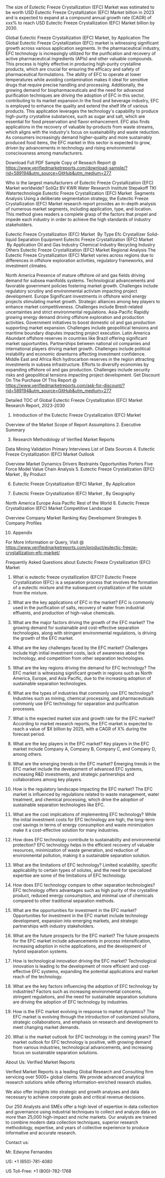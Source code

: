 The size of Eutectic Freeze Crystallization (EFC) Market was estimated to be worth USD Eutectic Freeze Crystallization (EFC) Market billion in 2023 and is expected to expand at a compound annual growth rate (CAGR) of xxx% to reach USD Eutectic Freeze Crystallization (EFC) Market billion by 2030.

Global Eutectic Freeze Crystallization (EFC) Market, by Application
The Global Eutectic Freeze Crystallization (EFC) market is witnessing significant growth across various application segments. In the pharmaceutical industry, EFC technology is increasingly utilized for the purification and recovery of active pharmaceutical ingredients (APIs) and other valuable compounds. This process is highly effective in producing high-purity crystalline products, which are crucial for ensuring the efficacy and safety of pharmaceutical formulations. The ability of EFC to operate at lower temperatures while avoiding contamination makes it ideal for sensitive drugs that require precise handling and processing. Additionally, the growing demand for biopharmaceuticals and the need for advanced purification techniques are driving the adoption of EFC in this sector, contributing to its market expansion.In the food and beverage industry, EFC is employed to enhance the quality and extend the shelf life of various products. This application leverages the technology's capability to produce high-purity crystalline substances, such as sugar and salt, which are essential for food preservation and flavor enhancement. EFC also finds applications in the recovery of valuable by-products from waste streams, which aligns with the industry's focus on sustainability and waste reduction. As consumers increasingly demand higher-quality and more sustainably produced food items, the EFC market in this sector is expected to grow, driven by advancements in technology and rising environmental consciousness among manufacturers.

Download Full PDF Sample Copy of Reseach Report @ https://www.verifiedmarketreports.com/download-sample/?rid=589194&utm_source=GitHub&utm_medium=277

Who is the largest manufacturers of Eutectic Freeze Crystallization (EFC) Market worldwide?
SoliQz BV
KWR Water Research Institute
Stepakoff
TKI Watertechnologie
Eutectic Freeze Crystallization (EFC) Market  Segments Analysis
Using a deliberate segmentation strategy, the Eutectic Freeze Crystallization (EFC) Market research report provides an in-depth analysis of numerous market segments, including application, type, and location. This method gives readers a complete grasp of the factors that propel and impede each industry in order to achieve the high standards of industry stakeholders.

Eutectic Freeze Crystallization (EFC) Market  By Type
Efc Crystallizer
Solid-liquid Separation Equipment
Eutectic Freeze Crystallization (EFC) Market  By Application
Oil and Gas Industry
Chemical Industry
Recycling Industry
Others
Eutectic Freeze Crystallization (EFC) Market Regional Analysis
The Eutectic Freeze Crystallization (EFC) Market varies across regions due to differences in offshore exploration activities, regulatory frameworks, and investment climates.

North America
Presence of mature offshore oil and gas fields driving demand for subsea manifolds systems.
Technological advancements and favorable government policies fostering market growth.
Challenges include regulatory scrutiny and environmental activism impacting project development.
Europe
Significant investments in offshore wind energy projects stimulating market growth.
Strategic alliances among key players to enhance market competitiveness.
Challenges include Brexit-related uncertainties and strict environmental regulations.
Asia-Pacific
Rapidly growing energy demand driving offshore exploration and production activities.
Government initiatives to boost domestic oil and gas production supporting market expansion.
Challenges include geopolitical tensions and maritime boundary disputes impacting project execution.
Latin America
Abundant offshore reserves in countries like Brazil offering significant market opportunities.
Partnerships between national oil companies and international players driving market growth.
Challenges include political instability and economic downturns affecting investment confidence.
Middle East and Africa
Rich hydrocarbon reserves in the region attracting investments in subsea infrastructure.
Efforts to diversify economies by expanding offshore oil and gas production.
Challenges include security risks and geopolitical tensions impacting project development.
Get Discount On The Purchase Of This Report @ https://www.verifiedmarketreports.com/ask-for-discount/?rid=589194&utm_source=GitHub&utm_medium=277

Detailed TOC of Global Eutectic Freeze Crystallization (EFC) Market Research Report, 2023-2030
1. Introduction of the Eutectic Freeze Crystallization (EFC) Market

Overview of the Market
Scope of Report
Assumptions
2. Executive Summary

3. Research Methodology of Verified Market Reports

Data Mining
Validation
Primary Interviews
List of Data Sources
4. Eutectic Freeze Crystallization (EFC) Market Outlook

Overview
Market Dynamics
Drivers
Restraints
Opportunities
Porters Five Force Model
Value Chain Analysis
5. Eutectic Freeze Crystallization (EFC) Market , By Product

6. Eutectic Freeze Crystallization (EFC) Market , By Application

7. Eutectic Freeze Crystallization (EFC) Market , By Geography

North America
Europe
Asia Pacific
Rest of the World
8. Eutectic Freeze Crystallization (EFC) Market Competitive Landscape

Overview
Company Market Ranking
Key Development Strategies
9. Company Profiles

10. Appendix

For More Information or Query, Visit @ https://www.verifiedmarketreports.com/product/eutectic-freeze-crystallization-efc-market/

Frequently Asked Questions about Eutectic Freeze Crystallization (EFC) Market
1. What is eutectic freeze crystallization (EFC)?
Eutectic Freeze Crystallization (EFC) is a separation process that involves the formation of a eutectic mixture and the subsequent crystallization of the solute from the mixture.

2. What are the key applications of EFC in the market?
EFC is commonly used in the purification of salts, recovery of water from industrial effluents, and production of high-value chemicals.

3. What are the major factors driving the growth of the EFC market?
The growing demand for sustainable and cost-effective separation technologies, along with stringent environmental regulations, is driving the growth of the EFC market.

4. What are the key challenges faced by the EFC market?
Challenges include high initial investment costs, lack of awareness about the technology, and competition from other separation technologies.

5. What are the key regions driving the demand for EFC technology?
The EFC market is witnessing significant growth in regions such as North America, Europe, and Asia Pacific, due to the increasing adoption of sustainable separation technologies.

6. What are the types of industries that commonly use EFC technology?
Industries such as mining, chemical processing, and pharmaceuticals commonly use EFC technology for separation and purification processes.

7. What is the expected market size and growth rate for the EFC market?
According to market research reports, the EFC market is expected to reach a value of $X billion by 2025, with a CAGR of X% during the forecast period.

8. What are the key players in the EFC market?
Key players in the EFC market include Company A, Company B, Company C, and Company D, among others.

9. What are the emerging trends in the EFC market?
Emerging trends in the EFC market include the development of advanced EFC systems, increasing R&D investments, and strategic partnerships and collaborations among key players.

10. How is the regulatory landscape impacting the EFC market?
The EFC market is influenced by regulations related to waste management, water treatment, and chemical processing, which drive the adoption of sustainable separation technologies like EFC.

11. What are the cost implications of implementing EFC technology?
While the initial investment costs for EFC technology are high, the long-term cost savings in terms of energy consumption and waste minimization make it a cost-effective solution for many industries.

12. How does EFC technology contribute to sustainability and environmental protection?
EFC technology helps in the efficient recovery of valuable resources, minimization of waste generation, and reduction of environmental pollution, making it a sustainable separation solution.

13. What are the limitations of EFC technology?
Limited scalability, specific applicability to certain types of solutes, and the need for specialized expertise are some of the limitations of EFC technology.

14. How does EFC technology compare to other separation technologies?
EFC technology offers advantages such as high purity of the crystalline product, reduced energy consumption, and minimal use of chemicals compared to other traditional separation methods.

15. What are the opportunities for investment in the EFC market?
Opportunities for investment in the EFC market include technology development, expansion into emerging markets, and strategic partnerships with industry stakeholders.

16. What are the future prospects for the EFC market?
The future prospects for the EFC market include advancements in process intensification, increasing adoption in niche applications, and the development of hybrid separation systems.

17. How is technological innovation driving the EFC market?
Technological innovation is leading to the development of more efficient and cost-effective EFC systems, expanding the potential applications and market reach of the technology.

18. What are the key factors influencing the adoption of EFC technology by industries?
Factors such as increasing environmental concerns, stringent regulations, and the need for sustainable separation solutions are driving the adoption of EFC technology by industries.

19. How is the EFC market evolving in response to market dynamics?
The EFC market is evolving through the introduction of customized solutions, strategic collaborations, and emphasis on research and development to meet changing market demands.

20. What is the market outlook for EFC technology in the coming years?
The market outlook for EFC technology is positive, with growing demand from various industries, technological advancements, and increasing focus on sustainable separation solutions.

About Us: Verified Market Reports

Verified Market Reports is a leading Global Research and Consulting firm servicing over 5000+ global clients. We provide advanced analytical research solutions while offering information-enriched research studies.

We also offer insights into strategic and growth analyses and data necessary to achieve corporate goals and critical revenue decisions.

Our 250 Analysts and SMEs offer a high level of expertise in data collection and governance using industrial techniques to collect and analyze data on more than 25,000 high-impact and niche markets. Our analysts are trained to combine modern data collection techniques, superior research methodology, expertise, and years of collective experience to produce informative and accurate research.

Contact us:

Mr. Edwyne Fernandes

US: +1 (650)-781-4080

US Toll-Free: +1 (800)-782-1768
